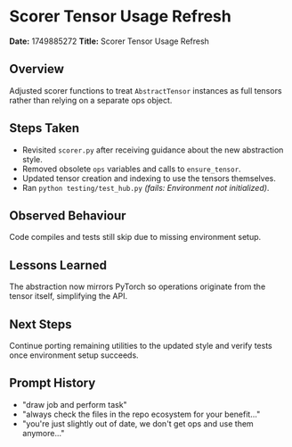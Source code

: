 # Scorer Tensor Usage Refresh

**Date:** 1749885272
**Title:** Scorer Tensor Usage Refresh

## Overview
Adjusted scorer functions to treat `AbstractTensor` instances as full tensors rather than relying on a separate ops object.

## Steps Taken
- Revisited `scorer.py` after receiving guidance about the new abstraction style.
- Removed obsolete `ops` variables and calls to `ensure_tensor`.
- Updated tensor creation and indexing to use the tensors themselves.
- Ran `python testing/test_hub.py` *(fails: Environment not initialized)*.

## Observed Behaviour
Code compiles and tests still skip due to missing environment setup.

## Lessons Learned
The abstraction now mirrors PyTorch so operations originate from the tensor itself, simplifying the API.

## Next Steps
Continue porting remaining utilities to the updated style and verify tests once environment setup succeeds.

## Prompt History
- "draw job and perform task"
- "always check the files in the repo ecosystem for your benefit..."
- "you're just slightly out of date, we don't get ops and use them anymore..."
